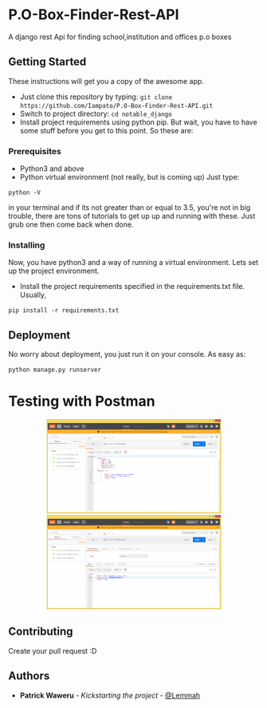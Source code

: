# P.O-Box-Finder-Rest-API

A django rest Api for finding school,institution and offices p.o boxes 


## Getting Started

These instructions will get you a copy of the awesome app.
- Just clone this repository by typing: `git clone https://github.com/Iampato/P.O-Box-Finder-Rest-API.git`
- Switch to project directory: `cd notable_django`
- Install project requirements using python pip. But wait, you have to have some stuff before you get to this point. So these are:

### Prerequisites

- Python3 and above
- Python virtual environment (not really, but is coming up)
Just type:
```
python -V
```
in your terminal and if its not greater than or equal to 3.5, you're not in big trouble, there are tons of tutorials to get up up and running with these. Just grub one then come back when done.

### Installing

Now, you have python3 and a way of running a virtual environment. Lets set up the project environment.

- Install the project requirements specified in the requirements.txt file. Usually,
```
pip install -r requirements.txt
```

## Deployment

No worry about deployment, you just run it on your console. As easy as:
```
python manage.py runserver
```

# Testing with Postman
<p align="center">
  <img src="https://raw.githubusercontent.com/Iampato/P.O-Box-Finder-Rest-API/master/images/note.PNG" width="350" title="Postman GET for all object">
  <img src="https://raw.githubusercontent.com/Iampato/P.O-Box-Finder-Rest-API/master/images/note%201.PNG" width="350" alt="Postman GET for one object">
</p>

## Contributing

Create your pull request :D

## Authors

* **Patrick Waweru** - *Kickstarting the project* - [@Lemmah](https://github.com/Iampato)

